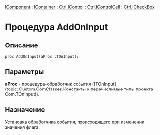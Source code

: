 ﻿---
Link: .Ctrl.ICheckBox.@AddOnInput
---

[IComponent](topic:Com.Custom.ComClasses.IComponent.Default) :
[IContainer](topic:Com.Custom.ComClasses.IContainer.Default) :
[Ctrl.IControl](topic:Com.Custom.ComClasses.Ctrl.IControl.Default) :
[Ctrl.IControlCell](topic:Com.Custom.ComClasses.Ctrl.IControlCell.Default) :
[Ctrl.ICheckBox](Default)

# Процедура AddOnInput

## Описание

    proc AddOnInput(aProc :TOnInput);

## Параметры

**aProc** - процедура-обработчик события ([TOnInput](topic:.Custom.ComClasses.Константы и перечислимые типы проекта Com.TOnInput)).

## Назначение

Установка обработчика события, происходящего при изменении значения флага.